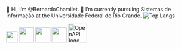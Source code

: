  👋 Hi, I’m @BernardoChamilet.
 🌱 I’m currently pursuing Sistemas de Informação at the Universidade Federal do Rio Grande.
 ![Top Langs](https://github-readme-stats.vercel.app/api/top-langs/?username=BernardoChamilet&layout=compact)
<p align="left">
  <img src="https://cdn.jsdelivr.net/gh/devicons/devicon/icons/go/go-original.svg" width="30"/>
  <img src="https://cdn.jsdelivr.net/gh/devicons/devicon/icons/python/python-original.svg" width="40" />
  <img src="https://cdn.jsdelivr.net/gh/devicons/devicon/icons/postgresql/postgresql-original.svg" width="40" />
  <img src="https://cdn.jsdelivr.net/gh/devicons/devicon/icons/docker/docker-original.svg" width="40" />
  <img src="https://raw.githubusercontent.com/OAI/OpenAPI-Specification/main/assets/logo-openapi.png" alt="OpenAPI logo" width="50"/>
</p>


<!---
BernardoChamilet/BernardoChamilet is a ✨ special ✨ repository because its `README.md` (this file) appears on your GitHub profile.
You can click the Preview link to take a look at your changes.
--->
